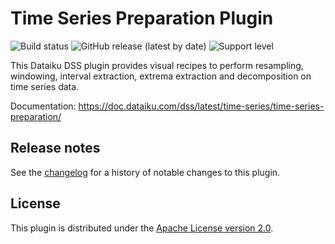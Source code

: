 # Time Series Preparation Plugin

![Build status](https://img.shields.io/badge/Build-passing-brightgreen) ![GitHub release (latest by date)](https://img.shields.io/github/v/release/dataiku/dss-plugin-timeseries-preparation?logo=github) ![Support level](https://img.shields.io/badge/support-Supported-brightgreen)

This Dataiku DSS plugin provides visual recipes to perform resampling, windowing, interval extraction, extrema extraction and decomposition on time series data.

Documentation: https://doc.dataiku.com/dss/latest/time-series/time-series-preparation/

## Release notes

See the [changelog](CHANGELOG.md) for a history of notable changes to this plugin.

## License

This plugin is distributed under the [Apache License version 2.0](LICENSE).
